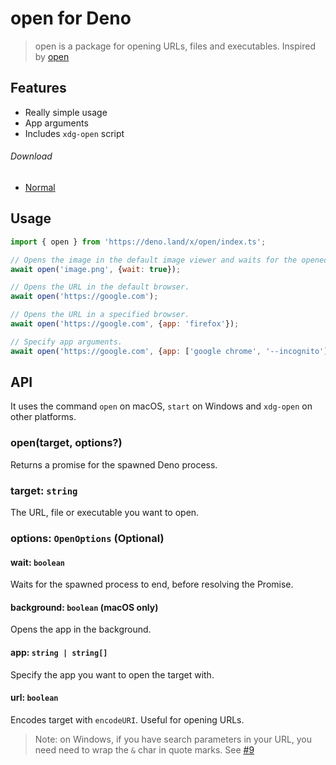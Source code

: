 # open for Deno

> open is a package for opening URLs, files and executables. Inspired by [open](https://github.com/sindresorhus/open)

## Features

- Really simple usage
- App arguments
- Includes `xdg-open` script

###### Download

- [Normal](https://raw.githubusercontent.com/SkoshRG/deno-open/master/index.ts)

## Usage

```js
import { open } from 'https://deno.land/x/open/index.ts';

// Opens the image in the default image viewer and waits for the opened app to quit.
await open('image.png', {wait: true});

// Opens the URL in the default browser.
await open('https://google.com');

// Opens the URL in a specified browser.
await open('https://google.com', {app: 'firefox'});

// Specify app arguments.
await open('https://google.com', {app: ['google chrome', '--incognito']});
```

## API

It uses the command `open` on macOS, `start` on Windows and `xdg-open` on other platforms.

### open(target, options?)

Returns a promise for the spawned Deno process.

### target: `string`

The URL, file or executable you want to open.

### options: `OpenOptions` (Optional)

#### wait: `boolean`

Waits for the spawned process to end, before resolving the Promise.

#### background: `boolean` (macOS only)

Opens the app in the background.

#### app: `string | string[]`

Specify the app you want to open the target with.

#### url: `boolean`

Encodes target with `encodeURI`. Useful for opening URLs.

> Note: on Windows, if you have search parameters in your URL, you need need to wrap the `&` char in quote marks. See [#9](https://github.com/skoshx/deno-open/issues/9)
